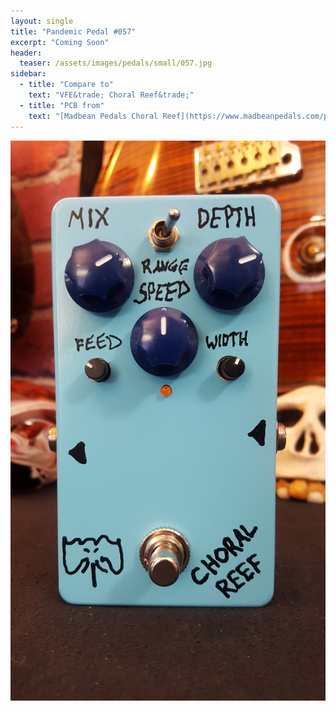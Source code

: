 ```yaml
---
layout: single
title: "Pandemic Pedal #057"
excerpt: "Coming Soon"
header:
  teaser: /assets/images/pedals/small/057.jpg
sidebar:
  - title: "Compare to"
    text: "VFE&trade; Choral Reef&trade;"
  - title: "PCB from"
    text: "[Madbean Pedals Choral Reef](https://www.madbeanpedals.com/projects/index.html)"
---
```


![header](/assets/images/pedals/057.jpg)
